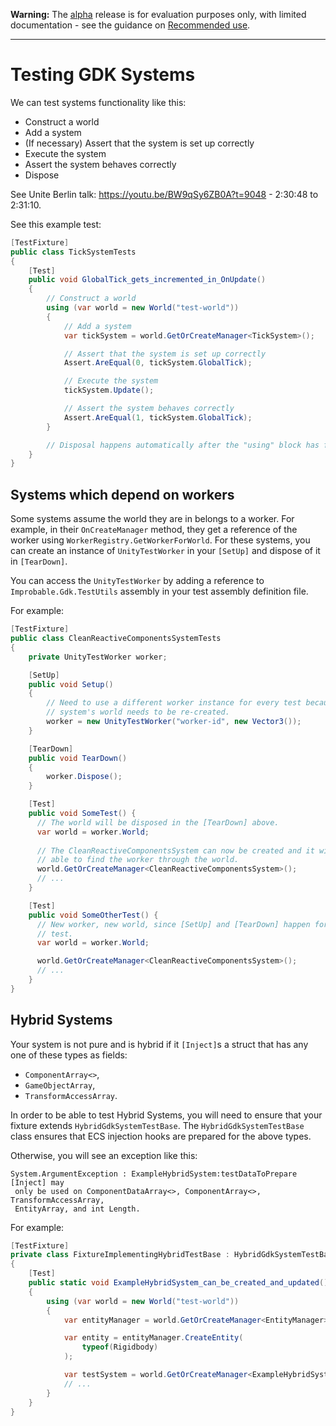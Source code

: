 **Warning:** The [alpha](https://docs.improbable.io/reference/latest/shared/release-policy#maturity-stages) release is for evaluation purposes only, with limited documentation - see the guidance on [Recommended use](https://github.com/spatialos/UnityGDK/blob/master/README.md#recommended-use).

-----

# Testing GDK Systems

We can test systems functionality like this:

- Construct a world
- Add a system
- (If necessary) Assert that the system is set up correctly
- Execute the system
- Assert the system behaves correctly
- Dispose

See Unite Berlin talk: https://youtu.be/BW9qSy6ZB0A?t=9048 - 2:30:48 to 2:31:10.

See this example test:


```cs
[TestFixture]
public class TickSystemTests
{
    [Test]
    public void GlobalTick_gets_incremented_in_OnUpdate()
    {
        // Construct a world
        using (var world = new World("test-world"))
        {
            // Add a system
            var tickSystem = world.GetOrCreateManager<TickSystem>();

            // Assert that the system is set up correctly
            Assert.AreEqual(0, tickSystem.GlobalTick);

            // Execute the system
            tickSystem.Update();

            // Assert the system behaves correctly
            Assert.AreEqual(1, tickSystem.GlobalTick);
        }

        // Disposal happens automatically after the "using" block has finished.
    }
}
```

## Systems which depend on workers
Some systems assume the world they are in belongs to a worker.
For example, in their `OnCreateManager` method, they get a reference of the
 worker using `WorkerRegistry.GetWorkerForWorld`. For these systems, you can
 create an instance of `UnityTestWorker` in your `[SetUp]` and dispose of it in
 `[TearDown]`.

You can access the `UnityTestWorker` by adding a reference to
 `Improbable.Gdk.TestUtils` assembly in your test assembly definition file.

For example:

```cs
[TestFixture]
public class CleanReactiveComponentsSystemTests
{
    private UnityTestWorker worker;

    [SetUp]
    public void Setup()
    {
        // Need to use a different worker instance for every test because the
        // system's world needs to be re-created.
        worker = new UnityTestWorker("worker-id", new Vector3());
    }

    [TearDown]
    public void TearDown()
    {
        worker.Dispose();
    }

    [Test]
    public void SomeTest() {
      // The world will be disposed in the [TearDown] above.
      var world = worker.World;
      
      // The CleanReactiveComponentsSystem can now be created and it will be
      // able to find the worker through the world.
      world.GetOrCreateManager<CleanReactiveComponentsSystem>();
      // ...
    }

    [Test]
    public void SomeOtherTest() {
      // New worker, new world, since [SetUp] and [TearDown] happen for each
      // test.
      var world = worker.World;

      world.GetOrCreateManager<CleanReactiveComponentsSystem>();
      // ...
    }
}
```

## Hybrid Systems
Your system is not pure and is hybrid if it  `[Inject]`s a struct that has any
 one of these types as fields:
- `ComponentArray<>`,
- `GameObjectArray`,
- `TransformAccessArray`.

In order to be able to test Hybrid Systems, you will need to ensure that your
 fixture extends `HybridGdkSystemTestBase`. The `HybridGdkSystemTestBase` class
 ensures that ECS injection hooks are prepared for the above types.

Otherwise, you will see an exception like this:

```
System.ArgumentException : ExampleHybridSystem:testDataToPrepare [Inject] may
 only be used on ComponentDataArray<>, ComponentArray<>, TransformAccessArray,
 EntityArray, and int Length.
```

For example:
```cs
[TestFixture]
private class FixtureImplementingHybridTestBase : HybridGdkSystemTestBase
{
    [Test]
    public static void ExampleHybridSystem_can_be_created_and_updated()
    {
        using (var world = new World("test-world"))
        {
            var entityManager = world.GetOrCreateManager<EntityManager>();

            var entity = entityManager.CreateEntity(
                typeof(Rigidbody)
            );

            var testSystem = world.GetOrCreateManager<ExampleHybridSystem>();
            // ...
        }
    }
}
```